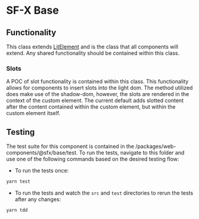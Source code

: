 # SF-X Base

## Functionality

This class extends [LitElement](https://lit-element.polymer-project.org/) and is the class that all components will extend.
Any shared functionality should be contained within this class.

### Slots

A POC of slot functionality is contained within this class.
This functionality allows for components to insert slots into the light dom.
The method utilized does make use of the shadow-dom, however, the slots are rendered in the context of the custom element.
The current default adds slotted content after the content contained within the custom element, but within the custom element itself.

## Testing

The test suite for this component is contained in the /packages/web-components/@sfx/base/test.
To run the tests, navigate to this folder and use one of the following commands based on the desired testing flow:

- To run the tests once:

```sh
yarn test
```

- To run the tests and watch the `src` and `test` directories to rerun the tests after any changes:

```sh
yarn tdd
```
